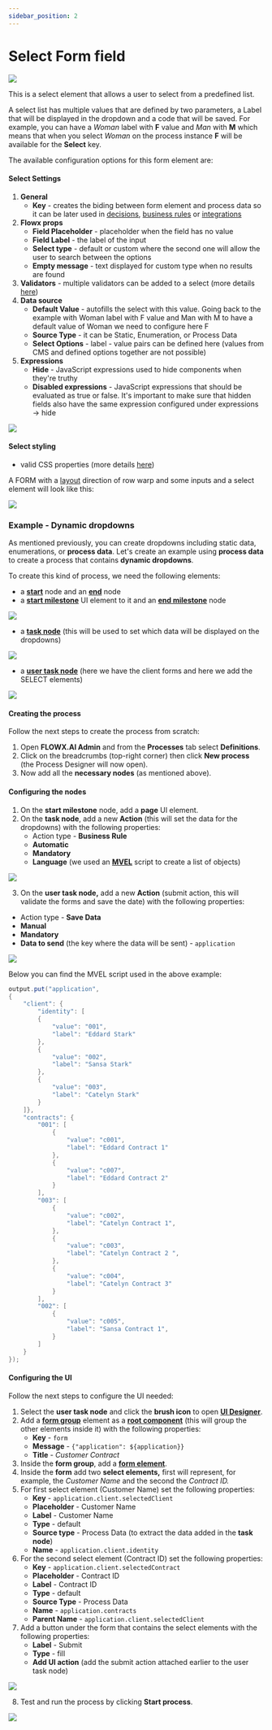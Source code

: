 ```yaml
---
sidebar_position: 2
---
```


# Select Form field

![](https://s3.eu-west-1.amazonaws.com/docx.flowx.ai/2.13/select_form_field.png)

This is a select element that allows a user to select from a predefined list.

A select list has multiple values that are defined by two parameters, a Label that will be displayed in the dropdown and a code that will be saved. For example, you can have a _Woman_ label with **F** value and _Man_ with **M** which means that when you select _Woman_ on the process instance **F** will be available for the **Select** key.

The available configuration options for this form element are:

#### Select Settings

1. **General**
   * **Key** - creates the biding between form element and process data so it can be later used in [decisions](../../../node/exclusive-gateway-node.md), [business rules](../../../node/task-node/task-node.md) or [integrations](../../../node/message-send-received-task-node.md)
2. **Flowx props**
   * **Field Placeholder** - placeholder when the field has no value
   * **Field Label** - the label of the input
   * **Select type** - default or custom where the second one will allow the user to search between the options
   * **Empty message** - text displayed for custom type when no results are found
3. **Validators** - multiple validators can be added to a select (more details [here](../../validators.md))
4. **Data source**
   * **Default Value** - autofills the select with this value. Going back to the example with Woman label with F value and Man with M to have a default value of Woman we need to configure here F
   * **Source Type** - it can be Static, Enumeration, or Process Data
   * **Select Options** - label - value pairs can be defined here (values from CMS and defined options together are not possible)
5. **Expressions**
   * **Hide** - JavaScript expressions used to hide components when they're truthy
   * **Disabled expressions** - JavaScript expressions that should be evaluated as true or false. It's important to make sure that hidden fields also have the same expression configured under expressions → hide

![](https://s3.eu-west-1.amazonaws.com/docx.flowx.ai/2.13/select_form_field_settings.png)

#### Select styling

* valid CSS properties (more details [here](../../#styling))

A FORM with a [layout](../../layout-configuration.md) direction of row warp and some inputs and a select element will look like this:

![](https://s3.eu-west-1.amazonaws.com/docx.flowx.ai/2.13/select_form_field_styling.png)

### Example - Dynamic dropdowns

As mentioned previously, you can create dropdowns including static data, enumerations, or **process data**. Let's create an example using **process data** to create a process that contains **dynamic dropdowns**.

To create this kind of process, we need the following elements:

* a [**start**](../../../node/start-end-node.md#start-node) node and an [**end**](../../../node/start-end-node.md#end-node) node
* a [**start milestone**](../../../node/start-end-node.md#start-node) UI element to it and an [**end milestone**](../../../node/milestone-node.md) node

![](https://s3.eu-west-1.amazonaws.com/docx.flowx.ai/2.13/dynamic_dropdown1.gif)

* a [**task node**](../../../node/task-node/task-node.md) (this will be used to set which data will be displayed on the dropdowns)

![](https://s3.eu-west-1.amazonaws.com/docx.flowx.ai/2.13/dynamic_dropdown2.png)

* a [**user task node**](../../../node/user-task-node/user-task-node.md) (here we have the client forms and here we add the SELECT elements)

![](https://s3.eu-west-1.amazonaws.com/docx.flowx.ai/2.13/dynamic_dropdown3.gif)

#### Creating the process

Follow the next steps to create the process from scratch:

1. Open **FLOWX.AI Admin** and from the **Processes** tab select **Definitions**.
2. Click on the breadcrumbs (top-right corner) then click **New process** (the Process Designer will now open).
3. Now add all the **necessary nodes** (as mentioned above).

#### Configuring the nodes

1. On the **start milestone** node, add a **page** UI element.
2. On the **task node**, add a new **Action** (this will set the data for the dropdowns) with the following properties:
   * Action type - **Business Rule**
   * **Automatic**
   * **Mandatory**
   * **Language** (we used an [**MVEL**](../../../../platform-overview/frameworks-and-standards/business-process-industry-standards/intro-to-mvel.md) script to create a list of objects)

![](https://s3.eu-west-1.amazonaws.com/docx.flowx.ai/2.13/configure_nodes_dropdown.gif)

3.  On the **user task node,** add a new **Action** (submit action, this will validate the forms and save the date) with the following properties:

* Action type - **Save Data**
* **Manual**
* **Mandatory**
* **Data to send** (the key where the data will be sent) - `application`

![](https://s3.eu-west-1.amazonaws.com/docx.flowx.ai/2.13/dynamic6.gif)

Below you can find the MVEL script used in the above example:

```java
output.put("application",
{
    "client": {
        "identity": [
        {
            "value": "001",
            "label": "Eddard Stark"
        },
        {
            "value": "002",
            "label": "Sansa Stark"
        },
        {
            "value": "003",
            "label": "Catelyn Stark"
        }
    ]},
    "contracts": {
        "001": [
            {
                "value": "c001",
                "label": "Eddard Contract 1"
            },
            {
                "value": "c007",
                "label": "Eddard Contract 2"
            }
        ],
        "003": [
            {
                "value": "c002",
                "label": "Catelyn Contract 1",
            },
            {
                "value": "c003",
                "label": "Catelyn Contract 2 ",
            },
            {
                "value": "c004",
                "label": "Catelyn Contract 3"
            }
        ],
        "002": [
            {
                "value": "c005",
                "label": "Sansa Contract 1",
            }
        ]
    }
});
```

#### Configuring the UI

Follow the next steps to configure the UI needed:

1. Select the **user task node** and click the **brush icon** to open [**UI Designer**](../../).
2. Add a [**form group**](../root-components/form-group.md) element as a [**root component**](../root-components/) (this will group the other elements inside it) with the following properties:
   * **Key** - `form`
   * **Message** - `{"application": ${application}}`
   * **Title** - _Customer Contract_
3. Inside the **form group**, add a [**form element**](./).
4. Inside the **form** add two **select elements,** first will represent, for example, the _Customer Name_ and the second the _Contract ID._
5. For first select element (Customer Name) set the following properties:
   * **Key** - `application.client.selectedClient`
   * **Placeholder** - Customer Name
   * **Label** - Customer Name
   * **Type** - default
   * **Source type** - Process Data (to extract the data added in the **task node**)
   * **Name** - `application.client.identity`
6. For the second select element (Contract ID) set the following properties:
   * **Key** - `application.client.selectedContract`
   * **Placeholder** - Contract ID
   * **Label** - Contract ID
   * **Type** - default
   * **Source Type** - Process Data
   * **Name** - `application.contracts`
   * **Parent Name** - `application.client.selectedClient`
7. Add a button under the form that contains the select elements with the following properties:
   * **Label** - Submit
   * **Type** - fill
   * **Add UI action** (add the submit action attached earlier to the user task node)

![](https://s3.eu-west-1.amazonaws.com/docx.flowx.ai/2.13/dynamic_dropdowns_4.gif)

8. Test and run the process by clicking **Start process**.

![](https://s3.eu-west-1.amazonaws.com/docx.flowx.ai/2.13/dynamic_dropdowns5.gif)